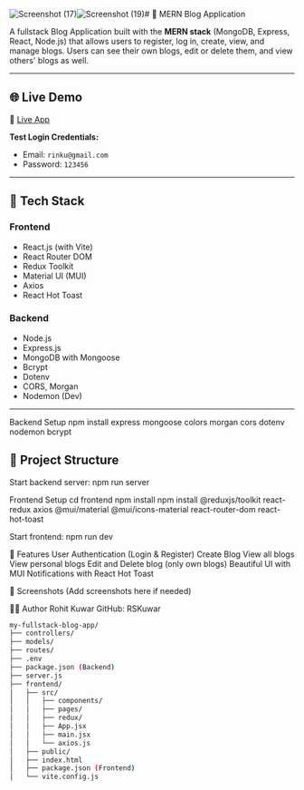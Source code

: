 ![Screenshot (17)](https://github.com/user-attachments/assets/c7c87e3e-ce12-40c4-9826-80d2f117d957)![Screenshot (19)](https://github.com/user-attachments/assets/30209199-0529-4ee0-99e7-cb6a75e082b6)# 📝 MERN Blog Application

A fullstack Blog Application built with the **MERN stack** (MongoDB, Express, React, Node.js) that allows users to register, log in, create, view, and manage blogs. Users can see their own blogs, edit or delete them, and view others' blogs as well.

---

## 🌐 Live Demo

🔗 [Live App](https://blog-frontend-18ys.onrender.com)

**Test Login Credentials:**

- Email: `rinku@gmail.com`  
- Password: `123456`

---

## 🧰 Tech Stack

### Frontend

- React.js (with Vite)
- React Router DOM
- Redux Toolkit
- Material UI (MUI)
- Axios
- React Hot Toast

### Backend

- Node.js
- Express.js
- MongoDB with Mongoose
- Bcrypt
- Dotenv
- CORS, Morgan
- Nodemon (Dev)

---
Backend Setup
npm install express mongoose colors morgan cors dotenv nodemon bcrypt
## 📁 Project Structure

Start backend server:
npm run server

 Frontend Setup
cd frontend
npm install
npm install @reduxjs/toolkit react-redux axios @mui/material @mui/icons-material react-router-dom react-hot-toast

Start frontend:
npm run dev

🔐 Features
User Authentication (Login & Register)
Create Blog
View all blogs
View personal blogs
Edit and Delete blog (only own blogs)
Beautiful UI with MUI
Notifications with React Hot Toast


📸 Screenshots
(Add screenshots here if needed)

👨‍💻 Author
Rohit Kuwar
GitHub: RSKuwar



```bash
my-fullstack-blog-app/
├── controllers/
├── models/
├── routes/
├── .env
├── package.json (Backend)
├── server.js
├── frontend/
│   ├── src/
│   │   ├── components/
│   │   ├── pages/
│   │   ├── redux/
│   │   ├── App.jsx
│   │   ├── main.jsx
│   │   └── axios.js
│   ├── public/
│   ├── index.html
│   ├── package.json (Frontend)
│   └── vite.config.js
